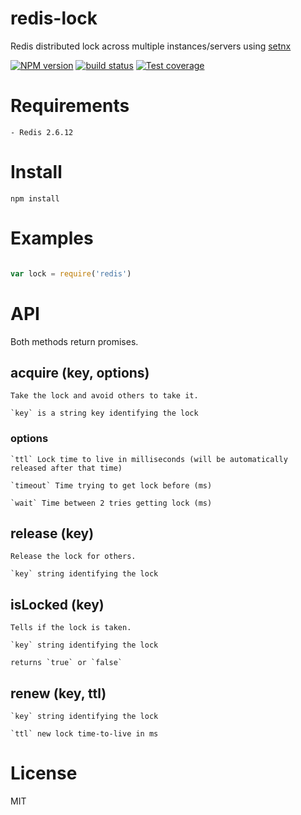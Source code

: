 redis-lock
==========

Redis distributed lock across multiple instances/servers using [setnx](http://redis.io/commands/setnx)

  [![NPM version][npm-image]][npm-url]
  [![build status][travis-image]][travis-url]
  [![Test coverage][coveralls-image]][coveralls-url]

# Requirements

	- Redis 2.6.12

# Install

```
npm install
```


# Examples

```javascript

var lock = require('redis')
```

# API

Both methods return promises.

## acquire (key, options)

	Take the lock and avoid others to take it.

	`key` is a string key identifying the lock

### options

	`ttl` Lock time to live in milliseconds (will be automatically released after that time)

	`timeout` Time trying to get lock before (ms)

	`wait` Time between 2 tries getting lock (ms)

## release (key)

	Release the lock for others.

	`key` string identifying the lock

## isLocked (key)

	Tells if the lock is taken.

	`key` string identifying the lock

	returns `true` or `false`

## renew (key, ttl)

	`key` string identifying the lock

	`ttl` new lock time-to-live in ms


# License

  MIT


[npm-image]: https://img.shields.io/npm/v/redis-locking.svg?style=flat
[npm-url]: https://npmjs.org/package/redis-locking
[travis-image]: https://img.shields.io/travis/pierreinglebert/redis-lock.svg?style=flat
[travis-url]: http://travis-ci.org/pierreinglebert/redis-lock
[coveralls-image]: https://img.shields.io/coveralls/pierreinglebert/redis-lock.svg?style=flat
[coveralls-url]: https://coveralls.io/r/pierreinglebert/redis-lock?branch=master
